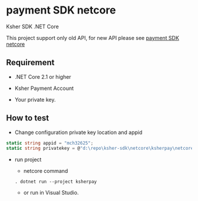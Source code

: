 # payment SDK netcore

Ksher SDK .NET Core

This project support only old API, for new API please see [payment SDK netcore](https://github.com/ksher-solutions/payment_sdk_netcore)

## Requirement

- .NET Core 2.1 or higher

- Ksher Payment Account

- Your private key.

## How to test

- Change configuration private key location and appid 

```csharp
static string appid = "mch32625";
static string privatekey = @"d:\repo\ksher-sdk\netcore\ksherpay\netcoreConsole\mch_privkey.pem";
```

- run project
  - netcore command

  ```shell
  . dotnet run --project ksherpay
  ```

  - or run in Visual Studio.
